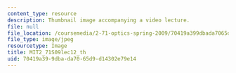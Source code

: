 ```yaml
---
content_type: resource
description: Thumbnail image accompanying a video lecture.
file: null
file_location: /coursemedia/2-71-optics-spring-2009/70419a399dbada7065d9d14302e79e14_MIT2_71S09lec12_th.jpg
file_type: image/jpeg
resourcetype: Image
title: MIT2_71S09lec12_th
uid: 70419a39-9dba-da70-65d9-d14302e79e14
---
```

